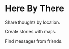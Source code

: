 # Here By There

Share thoughts by location.

Create stories with maps.

Find messages from friends.

